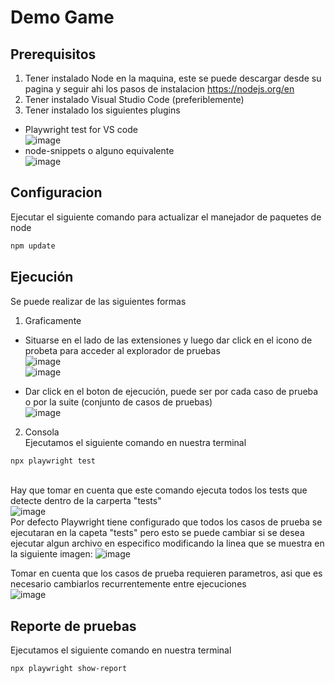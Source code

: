 # Demo Game

## Prerequisitos
1. Tener instalado Node en la maquina, este se puede descargar desde su pagina y seguir ahi los pasos de instalacion https://nodejs.org/en
2. Tener instalado Visual Studio Code (preferiblemente)
3. Tener instalado los siguientes plugins <br>
  - Playwright test for VS code <br>
  ![image](https://github.com/chrisedg10/demoGame/assets/76143358/bf173e74-4df9-400c-90ab-46addfaf1304)
  - node-snippets o alguno equivalente <br>
  ![image](https://github.com/chrisedg10/demoGame/assets/76143358/48121f51-b29f-4143-8d71-01066d860e40)

## Configuracion
Ejecutar el siguiente comando para actualizar el manejador de paquetes de node <br>
```bash
npm update
```

## Ejecución
Se puede realizar de las siguientes formas <br>
1. Graficamente <br>
- Situarse en el lado de las extensiones y luego dar click en el icono de probeta para acceder al explorador de pruebas<br>
![image](https://github.com/chrisedg10/demoGame/assets/76143358/3d375126-d3c9-45e4-8fee-26e649f3499d) <br>
![image](https://github.com/chrisedg10/demoGame/assets/76143358/1c7d8f2d-4aa3-4b00-b111-19395d34066e) <br>

- Dar click en el boton de ejecución, puede ser por cada caso de prueba o por la suite (conjunto de casos de pruebas)<br>
![image](https://github.com/chrisedg10/demoGame/assets/76143358/0203018c-945d-481a-8431-b22658710996)


2. Consola <br>
Ejecutamos el siguiente comando en nuestra terminal
``` bash
npx playwright test
```
<br> Hay que tomar en cuenta que este comando ejecuta todos los tests que detecte dentro de la carperta "tests" <br>
![image](https://github.com/chrisedg10/demoGame/assets/76143358/c7d0c868-1d5c-44a6-8894-4188736d7690) <br>
Por defecto Playwright tiene configurado que todos los casos de prueba se ejecutaran en la capeta "tests" pero esto se puede cambiar si se desea ejecutar algun archivo en especifico modificando la linea que se muestra en la siguiente imagen: 
![image](https://github.com/chrisedg10/demoGame/assets/76143358/69af991f-c463-4cab-8bc9-7e649a90a41d)

Tomar en cuenta que los casos de prueba requieren parametros, asi que es necesario cambiarlos recurrentemente entre ejecuciones <br>
![image](https://github.com/chrisedg10/demoGame/assets/76143358/66df3068-5f99-476b-9f39-bd37d4f2060e)


## Reporte de pruebas
Ejecutamos el siguiente comando en nuestra terminal
``` bash
npx playwright show-report
```
